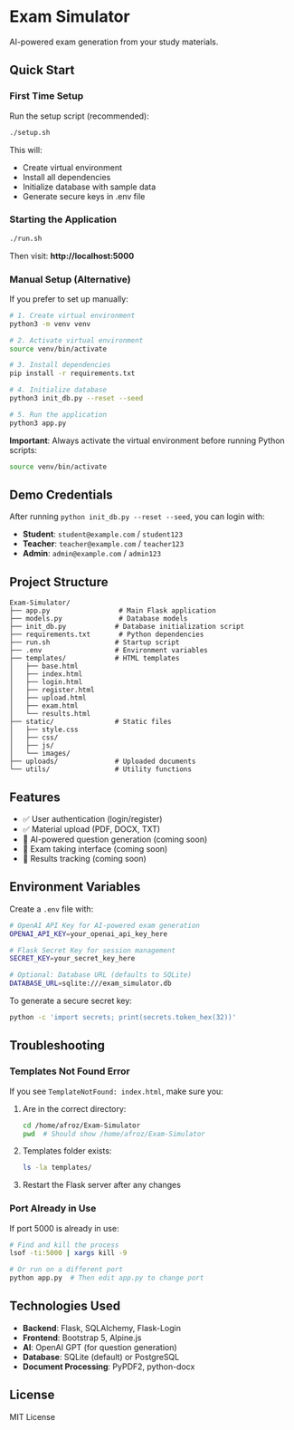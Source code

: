 # Exam Simulator

AI-powered exam generation from your study materials.

## Quick Start

### First Time Setup

Run the setup script (recommended):
```bash
./setup.sh
```

This will:
- Create virtual environment
- Install all dependencies
- Initialize database with sample data
- Generate secure keys in .env file

### Starting the Application

```bash
./run.sh
```

Then visit: **http://localhost:5000**

### Manual Setup (Alternative)

If you prefer to set up manually:

```bash
# 1. Create virtual environment
python3 -m venv venv

# 2. Activate virtual environment
source venv/bin/activate

# 3. Install dependencies
pip install -r requirements.txt

# 4. Initialize database
python3 init_db.py --reset --seed

# 5. Run the application
python3 app.py
```

**Important**: Always activate the virtual environment before running Python scripts:
```bash
source venv/bin/activate
```

## Demo Credentials

After running `python init_db.py --reset --seed`, you can login with:

- **Student**: `student@example.com` / `student123`
- **Teacher**: `teacher@example.com` / `teacher123`
- **Admin**: `admin@example.com` / `admin123`

## Project Structure

```
Exam-Simulator/
├── app.py                 # Main Flask application
├── models.py              # Database models
├── init_db.py            # Database initialization script
├── requirements.txt       # Python dependencies
├── run.sh                # Startup script
├── .env                  # Environment variables
├── templates/            # HTML templates
│   ├── base.html
│   ├── index.html
│   ├── login.html
│   ├── register.html
│   ├── upload.html
│   ├── exam.html
│   └── results.html
├── static/               # Static files
│   ├── style.css
│   ├── css/
│   ├── js/
│   └── images/
├── uploads/              # Uploaded documents
└── utils/                # Utility functions
```

## Features

- ✅ User authentication (login/register)
- ✅ Material upload (PDF, DOCX, TXT)
- 🚧 AI-powered question generation (coming soon)
- 🚧 Exam taking interface (coming soon)
- 🚧 Results tracking (coming soon)

## Environment Variables

Create a `.env` file with:

```bash
# OpenAI API Key for AI-powered exam generation
OPENAI_API_KEY=your_openai_api_key_here

# Flask Secret Key for session management
SECRET_KEY=your_secret_key_here

# Optional: Database URL (defaults to SQLite)
DATABASE_URL=sqlite:///exam_simulator.db
```

To generate a secure secret key:
```bash
python -c 'import secrets; print(secrets.token_hex(32))'
```

## Troubleshooting

### Templates Not Found Error

If you see `TemplateNotFound: index.html`, make sure you:

1. Are in the correct directory:
   ```bash
   cd /home/afroz/Exam-Simulator
   pwd  # Should show /home/afroz/Exam-Simulator
   ```

2. Templates folder exists:
   ```bash
   ls -la templates/
   ```

3. Restart the Flask server after any changes

### Port Already in Use

If port 5000 is already in use:
```bash
# Find and kill the process
lsof -ti:5000 | xargs kill -9

# Or run on a different port
python app.py  # Then edit app.py to change port
```

## Technologies Used

- **Backend**: Flask, SQLAlchemy, Flask-Login
- **Frontend**: Bootstrap 5, Alpine.js
- **AI**: OpenAI GPT (for question generation)
- **Database**: SQLite (default) or PostgreSQL
- **Document Processing**: PyPDF2, python-docx

## License

MIT License
